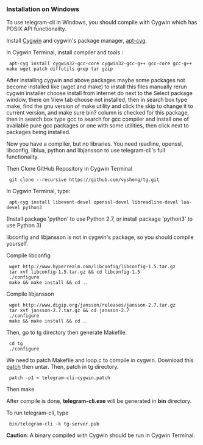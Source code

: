 ### Installation on Windows
To use telegram-cli in Windows, you should compile with Cygwin which has POSIX API functionality.

Install [Cygwin](https://www.cygwin.com/) and cygwin's package manager, [apt-cyg](https://github.com/transcode-open/apt-cyg).

In Cygwin Terminal, install compiler and tools :

     apt-cyg install cygwin32-gcc-core cygwin32-gcc-g++ gcc-core gcc-g++ make wget patch diffutils grep tar gzip

After installing cygwin and above packages maybe some packages not become installed like (wget and make) to install this files manually rerun cygwin installer choose install from internet do next to the Select package window, there on View tab choose not installed, then in search box type make, find the gnu version of make utility and click the skip to change it to current version, and make sure bin? column is checked for this package, then in search box type gcc to search for gcc compiler and install one of available pure gcc packages or one with some utilities, then click next to packages being installed.

Now you have a compiler, but no libraries. You need readline, openssl, libconfig, liblua, python and libjansson to use telegram-cli's full functionality.


Then Clone GitHub Repository in Cygwin Terminal

     git clone --recursive https://github.com/vysheng/tg.git


In Cygwin Terminal, type: 

     apt-cyg install libevent-devel openssl-devel libreadline-devel lua-devel python3
(Install package 'python' to use Python 2.7, or install package 'python3' to use Python 3)

libconfig and libjansson is not in cygwin's package, so you should compile yourself.

Compile libconfig
     
     wget http://www.hyperrealm.com/libconfig/libconfig-1.5.tar.gz
     tar xvf libconfig-1.5.tar.gz && cd libconfig-1.5
     ./configure
     make && make install && cd ..

Compile libjansson

     wget http://www.digip.org/jansson/releases/jansson-2.7.tar.gz
     tar xvf jansson-2.7.tar.gz && cd jansson-2.7
     ./configure
     make && make install && cd ..

Then, go to tg directory then generate Makefile.

     cd tg
     ./configure
     
We need to patch Makefile and loop.c to compile in cygwin. Download this [patch](https://gist.github.com/ied206/d774a445f36004d263ab) then untar. Then, patch in tg directory.

     patch -p1 < telegram-cli-cygwin.patch

Then
     make

After compile is done, **telegram-cli.exe** will be generated in **bin** directory.

To run telegram-cli, type
     
     bin/telegram-cli -k tg-server.pub

**Caution**: A binary compiled with Cygwin should be run in Cygwin Terminal.
